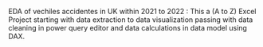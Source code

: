 EDA of vechiles accidentes in UK within 2021 to 2022 :
This a (A to Z) Excel Project starting with data extraction to data visualization passing with data cleaning in power query editor and data calculations in data model using DAX.
